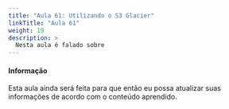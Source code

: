 ```yaml
---
title: "Aula 61: Utilizando o S3 Glacier"
linkTitle: "Aula 61"
weight: 19
description: >
  Nesta aula é falado sobre
---
```


<div class="alert alert-info">
  <h4>Informação</h4>
  <p>Esta aula ainda será feita para que então eu possa atualizar suas informações de acordo com o conteúdo aprendido.</p>
</div>